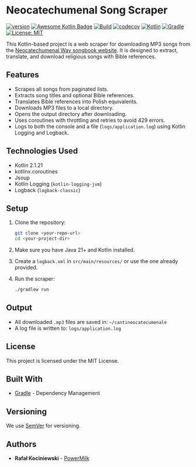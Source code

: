 # Neocatechumenal Song Scraper

[![version](https://img.shields.io/badge/version-1.1.8-yellow.svg)](https://semver.org)
[![Awesome Kotlin Badge](https://kotlin.link/awesome-kotlin.svg)](https://github.com/KotlinBy/awesome-kotlin)
[![Build](https://github.com/rkociniewski/cantineocatecumenale/actions/workflows/main.yml/badge.svg)](https://github.com/rkociniewski/cantineocatecumenale/actions/workflows/main.yml)
[![codecov](https://codecov.io/gh/rkociniewski/cantineocatecumenale/branch/main/graph/badge.svg)](https://codecov.io/gh/rkociniewski/cantineocatecumenale)
[![Kotlin](https://img.shields.io/badge/Kotlin-2.2.20-blueviolet?logo=kotlin)](https://kotlinlang.org/)
[![Gradle](https://img.shields.io/badge/Gradle-9.10-blue?logo=gradle)](https://gradle.org/)
[![License: MIT](https://img.shields.io/badge/License-MIT-greem.svg)](https://opensource.org/licenses/MIT)

This Kotlin-based project is a web scraper for downloading MP3 songs from
the [Neocatechumenal Way songbook website](https://www.cantineocatecumenale.it). It is designed to extract, translate,
and download religious songs with Bible references.

## Features

- Scrapes all songs from paginated lists.
- Extracts song titles and optional Bible references.
- Translates Bible references into Polish equivalents.
- Downloads MP3 files to a local directory.
- Opens the output directory after downloading.
- Uses coroutines with throttling and retries to avoid 429 errors.
- Logs to both the console and a file (`logs/application.log`) using Kotlin Logging and Logback.

## Technologies Used

- Kotlin 2.1.21
- kotlinx.coroutines
- Jsoup
- Kotlin Logging (`kotlin-logging-jvm`)
- Logback (`logback-classic`)

## Setup

1. Clone the repository:
   ```bash
   git clone <your-repo-url>
   cd <your-project-dir>
   ```

2. Make sure you have Java 21+ and Kotlin installed.

3. Create a `logback.xml` in `src/main/resources/` or use the one already provided.

4. Run the scraper:
   ```bash
   ./gradlew run
   ```

## Output

- All downloaded `.mp3` files are saved in: `~/cantineocatecumenale`
- A log file is written to: `logs/application.log`

## License

This project is licensed under the MIT License.

## Built With

* [Gradle](https://gradle.org/) - Dependency Management

## Versioning

We use [SemVer](http://semver.org/) for versioning.

## Authors

* **Rafał Kociniewski** - [PowerMilk](https://github.com/rkociniewski)
